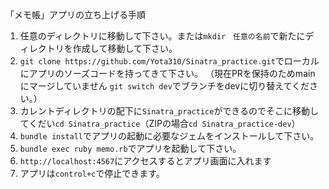 「メモ帳」アプリの立ち上げる手順
1. 任意のディレクトリに移動して下さい。または`mkdir　任意の名前`で新たにディレクトリを作成して移動して下さい。
2. `git clone https://github.com/Yota310/Sinatra_practice.git`でローカルにアプリのソーズコードを持ってきて下さい。
（現在PRを保持のためmainにマージしていません `git switch dev`でブランチをdevに切り替えてください。）
3. カレントディレクトリの配下に`Sinatra_practice`ができるのでそこに移動してくだい`cd Sinatra_practice`（ZIPの場合`cd Sinatra_practice-dev`）
4. `bundle install`でアプリの起動に必要なジェムをインストールして下さい。
5. `bundle exec ruby memo.rb`でアプリを起動して下さい。
6. `http://localhost:4567`にアクセスするとアプリ画面に入れます
7. アプリは`control+c`で停止できます。
